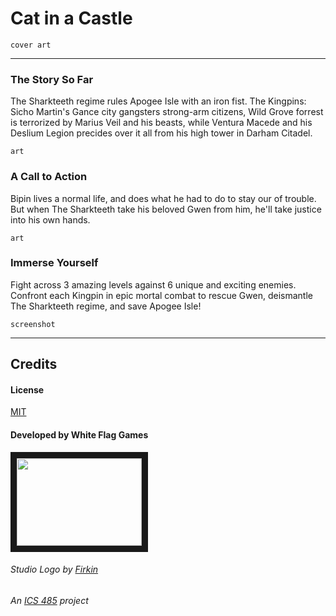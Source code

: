 # Cat in a Castle
```
cover art
```
---
### The Story So Far
The Sharkteeth regime rules Apogee Isle with an iron fist. The Kingpins: Sicho Martin's Gance city gangsters strong-arm citizens, Wild Grove forrest is terrorized by Marius Veil and his beasts, while Ventura Macede and his Deslium Legion precides over it all from his high tower in Darham Citadel.
```
art
```
### A Call to Action
Bipin lives a normal life, and does what he had to do to stay our of trouble. But when The Sharkteeth take his beloved Gwen from him, he'll take justice into his own hands. 
```
art
```
### Immerse Yourself
Fight across 3 amazing levels against 6 unique and exciting enemies. Confront each Kingpin in epic mortal combat to rescue Gwen, deismantle The Sharkteeth regime, and save Apogee Isle!
```
screenshot
```
---
## Credits
#### License
[MIT](https://opensource.org/licenses/MIT)
#### Developed by White Flag Games
<a href="https://openclipart.org/detail/265235/hirnlichtspieles-white-flag-vectorized"> <img src="https://openclipart.org/image/2400px/svg_to_png/265235/HirnlichtspieleWhiteFlag.png" width="200" height="140" border="10" /></a>
###### Studio Logo by [Firkin](https://openclipart.org/user-detail/Firkin)
###### An [ICS 485](http://www.catalog.hawaii.edu/courses/departments/ics.htm) project
